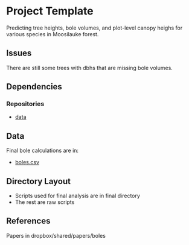 Project Template
================

Predicting tree heights, bole volumes, and plot-level canopy heighs for various species in Moosilauke forest.

Issues
------

There are still some trees with dbhs that are missing bole volumes.

Dependencies
------------

### Repositories

* [data](http://github.com/ghandi9000/data)

Data
----

Final bole calculations are in:
* [boles.csv](https://github.com/ghandi9000/data/tree/master/data/boles)

Directory Layout
----------------

* Scripts used for final analysis are in final directory
* The rest are raw scripts

References
----------

Papers in dropbox/shared/papers/boles
